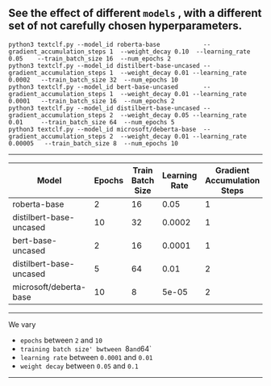 ##   See the effect of different `models` , with a different set of not carefully chosen hyperparameters.


```
python3 textclf.py --model_id roberta-base            --gradient_accumulation_steps 1  --weight_decay 0.10  --learning_rate 0.05    --train_batch_size 16  --num_epochs 2
python3 textclf.py --model_id distilbert-base-uncased --gradient_accumulation_steps 1  --weight_decay 0.01 --learning_rate 0.0002   --train_batch_size 32  --num_epochs 10
python3 textclf.py --model_id bert-base-uncased       --gradient_accumulation_steps 1  --weight_decay 0.01 --learning_rate 0.0001   --train_batch_size 16  --num_epochs 2
python3 textclf.py --model_id distilbert-base-uncased --gradient_accumulation_steps 2  --weight_decay 0.05 --learning_rate 0.01     --train_batch_size 64  --num_epochs 5
python3 textclf.py --model_id microsoft/deberta-base  --gradient_accumulation_steps 2  --weight_decay 0.01 --learning_rate 0.00005   --train_batch_size 8  --num_epochs 10
```

-----


| Model                   | Epochs | Train Batch Size | Learning Rate | Gradient Accumulation Steps | Weight Decay | Train time (seconds) | Accuracy | F1-score           |
|-------------------------|--------|------------------|---------------|-----------------------------|--------------|----------------------|----------|--------------------|
| roberta-base            | 2      | 16               | 0.05          | 1                           | 0.1          | 266.00507378578186   | 0.518    | 0.0                | 
| distilbert-base-uncased | 10     | 32               | 0.0002        | 1                           | 0.01         | 100.15704083442688   | 0.92     | 0.9193548387096774 | 
| bert-base-uncased       | 2      | 16               | 0.0001        | 1                           | 0.01         | 251.22010445594788   | 0.932    | 0.9306122448979592 | 
| distilbert-base-uncased | 5      | 64               | 0.01          | 2                           | 0.05         | 76.41575336456299    | 0.482    | 0.650472334682861  | 
| microsoft/deberta-base  | 10     | 8                | 5e-05         | 2                           | 0.01         | 558.6007719039917    | 0.966    | 0.9652351738241308 |


----

We vary 
 - `epochs`  between `2` and `10`
 - `training batch size' bwtween `8` and `64`
 - `learning rate` between `0.0001` and `0.01`
 - `weight decay` between `0.05` and `0.1`

----
